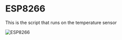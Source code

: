 # ESP8266
This is the script that runs on the temperature sensor

![ESP8266](http://files.linuxgizmos.com/4dsystems_4duino24_gui.jpg)
